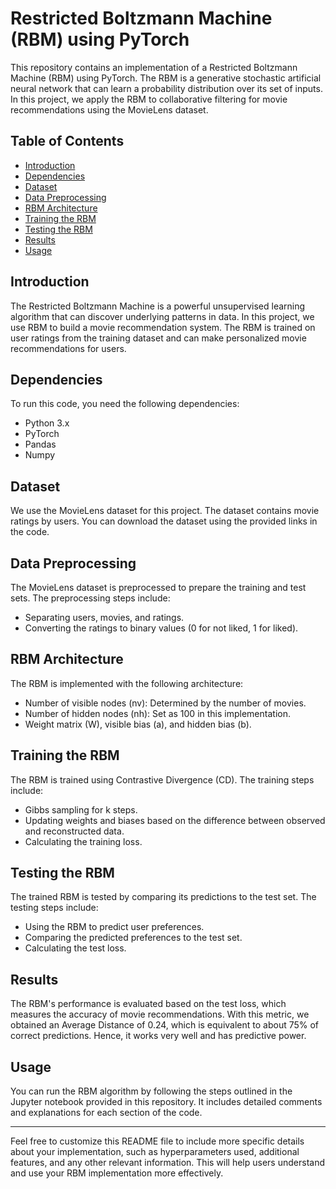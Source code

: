# Restricted Boltzmann Machine (RBM) using PyTorch

This repository contains an implementation of a Restricted Boltzmann Machine (RBM) using PyTorch. The RBM is a generative stochastic artificial neural network that can learn a probability distribution over its set of inputs. In this project, we apply the RBM to collaborative filtering for movie recommendations using the MovieLens dataset.

## Table of Contents

- [Introduction](#introduction)
- [Dependencies](#dependencies)
- [Dataset](#dataset)
- [Data Preprocessing](#data-preprocessing)
- [RBM Architecture](#rbm-architecture)
- [Training the RBM](#training-the-rbm)
- [Testing the RBM](#testing-the-rbm)
- [Results](#results)
- [Usage](#usage)

## Introduction

The Restricted Boltzmann Machine is a powerful unsupervised learning algorithm that can discover underlying patterns in data. In this project, we use RBM to build a movie recommendation system. The RBM is trained on user ratings from the training dataset and can make personalized movie recommendations for users.

## Dependencies

To run this code, you need the following dependencies:

- Python 3.x
- PyTorch
- Pandas
- Numpy

## Dataset

We use the MovieLens dataset for this project. The dataset contains movie ratings by users. You can download the dataset using the provided links in the code.

## Data Preprocessing

The MovieLens dataset is preprocessed to prepare the training and test sets. The preprocessing steps include:

- Separating users, movies, and ratings.
- Converting the ratings to binary values (0 for not liked, 1 for liked).

## RBM Architecture

The RBM is implemented with the following architecture:

- Number of visible nodes (nv): Determined by the number of movies.
- Number of hidden nodes (nh): Set as 100 in this implementation.
- Weight matrix (W), visible bias (a), and hidden bias (b).

## Training the RBM

The RBM is trained using Contrastive Divergence (CD). The training steps include:

- Gibbs sampling for k steps.
- Updating weights and biases based on the difference between observed and reconstructed data.
- Calculating the training loss.

## Testing the RBM

The trained RBM is tested by comparing its predictions to the test set. The testing steps include:

- Using the RBM to predict user preferences.
- Comparing the predicted preferences to the test set.
- Calculating the test loss.

## Results

The RBM's performance is evaluated based on the test loss, which measures the accuracy of movie recommendations. With this metric, we obtained an Average Distance of 0.24, which is equivalent to about 75% of correct predictions. Hence, it works very well and has predictive power.

## Usage

You can run the RBM algorithm by following the steps outlined in the Jupyter notebook provided in this repository. It includes detailed comments and explanations for each section of the code.

---

Feel free to customize this README file to include more specific details about your implementation, such as hyperparameters used, additional features, and any other relevant information. This will help users understand and use your RBM implementation more effectively.
